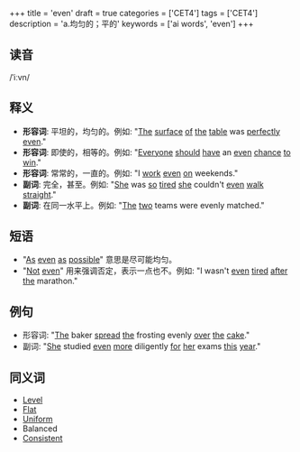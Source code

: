 +++
title = 'even'
draft = true
categories = ['CET4']
tags = ['CET4']
description = 'a.均匀的；平的'
keywords = ['ai words', 'even']
+++

## 读音
/ˈiːvn/

## 释义
- **形容词**: 平坦的，均匀的。例如: "[The](/zh/post/the/) [surface](/zh/post/surface/) [of](/zh/post/of/) [the](/zh/post/the/) [table](/zh/post/table/) was [perfectly](/zh/post/perfectly/) [even](/zh/post/even/)."
- **形容词**: 即使的，相等的。例如: "[Everyone](/zh/post/everyone/) [should](/zh/post/should/) [have](/zh/post/have/) an [even](/zh/post/even/) [chance](/zh/post/chance/) [to](/zh/post/to/) [win](/zh/post/win/)."
- **形容词**: 常常的，一直的。例如: "I [work](/zh/post/work/) [even](/zh/post/even/) [on](/zh/post/on/) weekends."
- **副词**: 完全，甚至。例如: "[She](/zh/post/she/) was [so](/zh/post/so/) [tired](/zh/post/tired/) [she](/zh/post/she/) couldn't [even](/zh/post/even/) [walk](/zh/post/walk/) [straight](/zh/post/straight/)."
- **副词**: 在同一水平上。例如: "[The](/zh/post/the/) [two](/zh/post/two/) teams were evenly matched."

## 短语
- "[As](/zh/post/as/) [even](/zh/post/even/) [as](/zh/post/as/) [possible](/zh/post/possible/)" 意思是尽可能均匀。
- "[Not](/zh/post/not/) [even](/zh/post/even/)" 用来强调否定，表示一点也不。例如: "I wasn't [even](/zh/post/even/) [tired](/zh/post/tired/) [after](/zh/post/after/) [the](/zh/post/the/) marathon."

## 例句
- 形容词: "[The](/zh/post/the/) baker [spread](/zh/post/spread/) [the](/zh/post/the/) frosting evenly [over](/zh/post/over/) [the](/zh/post/the/) [cake](/zh/post/cake/)."
- 副词: "[She](/zh/post/she/) studied [even](/zh/post/even/) [more](/zh/post/more/) diligently [for](/zh/post/for/) [her](/zh/post/her/) exams [this](/zh/post/this/) [year](/zh/post/year/)."

## 同义词
- [Level](/zh/post/level/)
- [Flat](/zh/post/flat/)
- [Uniform](/zh/post/uniform/)
- Balanced
- [Consistent](/zh/post/consistent/)
